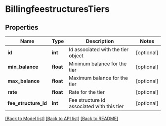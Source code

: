 # BillingfeestructuresTiers

## Properties
Name | Type | Description | Notes
------------ | ------------- | ------------- | -------------
**id** | **int** | Id associated with the tier object | [optional] 
**min_balance** | **float** | Minimum balance for the tier | [optional] 
**max_balance** | **float** | Maximum balance for the tier | [optional] 
**rate** | **float** | Rate for the tier | [optional] 
**fee_structure_id** | **int** | Fee structure id associated with this tier | [optional] 

[[Back to Model list]](../README.md#documentation-for-models) [[Back to API list]](../README.md#documentation-for-api-endpoints) [[Back to README]](../README.md)

